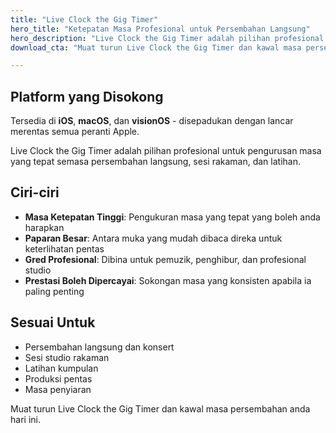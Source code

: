 ```yaml
---
title: "Live Clock the Gig Timer"
hero_title: "Ketepatan Masa Profesional untuk Persembahan Langsung"
hero_description: "Live Clock the Gig Timer adalah pilihan profesional untuk pengurusan masa yang tepat semasa persembahan langsung, sesi rakaman, dan latihan."
download_cta: "Muat turun Live Clock the Gig Timer dan kawal masa persembahan anda hari ini."

---
```


## Platform yang Disokong

Tersedia di **iOS**, **macOS**, dan **visionOS** - disepadukan dengan lancar merentas semua peranti Apple.

Live Clock the Gig Timer adalah pilihan profesional untuk pengurusan masa yang tepat semasa persembahan langsung, sesi rakaman, dan latihan.

## Ciri-ciri

- **Masa Ketepatan Tinggi**: Pengukuran masa yang tepat yang boleh anda harapkan
- **Paparan Besar**: Antara muka yang mudah dibaca direka untuk keterlihatan pentas
- **Gred Profesional**: Dibina untuk pemuzik, penghibur, dan profesional studio
- **Prestasi Boleh Dipercayai**: Sokongan masa yang konsisten apabila ia paling penting

## Sesuai Untuk

- Persembahan langsung dan konsert
- Sesi studio rakaman
- Latihan kumpulan
- Produksi pentas
- Masa penyiaran

Muat turun Live Clock the Gig Timer dan kawal masa persembahan anda hari ini.
